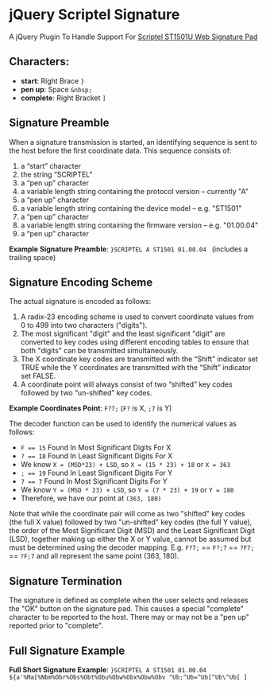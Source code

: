 # jQuery Scriptel Signature

A jQuery Plugin To Handle Support For [Scriptel ST1501U Web Signature Pad](http://www.scriptel.com/products/scriptouch-signature-pads/st1501-web-signature-pad)

## Characters:
  * **start**: Right Brace `}`
  * **pen up**: Space `&nbsp;`
  * **complete**: Right Bracket `]`

## Signature Preamble
When a signature transmission is started, an identifying sequence is sent to the host before the first coordinate data. This sequence consists of:
  1. a “start” character
  1. the string “SCRIPTEL"
  1. a “pen up” character
  1. a variable length string containing the protocol version – currently "A"
  1. a “pen up” character
  1. a variable length string containing the device model – e.g. "ST1501"
  1. a “pen up” character
  1. a variable length string containing the firmware version – e.g. "01.00.04"
  1. a “pen up” character

**Example Signature Preamble**: `}SCRIPTEL A ST1501 01.00.04 ` (includes a trailing space)

## Signature Encoding Scheme

The actual signature is encoded as follows:
  1. A radix-23 encoding scheme is used to convert coordinate values from 0 to 499 into two characters ("digits").
  1. The most significant "digit" and the least significant "digit" are converted to key codes using different encoding tables to ensure that both "digits" can be transmitted simultaneously.
  1. The X coordinate key codes are transmitted with the “Shift” indicator set TRUE while the Y coordinates are transmitted with the “Shift” indicator set FALSE.
  1. A coordinate point will always consist of two “shifted” key codes followed by two “un-shifted” key codes.

**Example Coordinates Point**: `F?7;` (`F?` is X, `;7` is Y)

The decoder function can be used to identify the numerical values as follows:
  * `F == 15` Found In Most Significant Digits For X
  * `? == 18` Found In Least Significant Digits For X
  * We know `X = (MSD*23) + LSD`, so `X = (15 * 23) + 18` or `X = 363`
  * `; == 19` Found In Least Significant Digits For Y
  * `7 == 7` Found In Most Significant Digits For Y
  * We know `Y = (MSD * 23) + LSD`, so `Y = (7 * 23) + 19` or `Y = 180`
  * Therefore, we have our point at `(363, 180)`

Note that while the coordinate pair will come as two "shifted" key codes (the full X value) followed by two "un-shifted" key codes (the full Y value), the order of the Most Significant Digit (MSD) and the Least Significant Digit (LSD), together making up either the X or Y value, cannot be assumed but must be determined using the decoder mapping. E.g. `F?7;` == `F?;7` == `?F7;` == `?F;7` and all represent the same point (363, 180).

## Signature Termination

The signature is defined as complete when the user selects and releases the "OK" button on the signature pad. This causes a special "complete" character to be reported to the host. There may or may not be a "pen up" reported prior to "complete".

## Full Signature Example

**Full Short Signature Example**: `}SCRIPTEL A ST1501 01.00.04 ${a'%Ma[%Nbm%Obr%Obs%Obt%Obu%Obw%Obx%Obw%Obv ^Ub;^Ub=^Ub[^Ub\^Ub[ ]`
